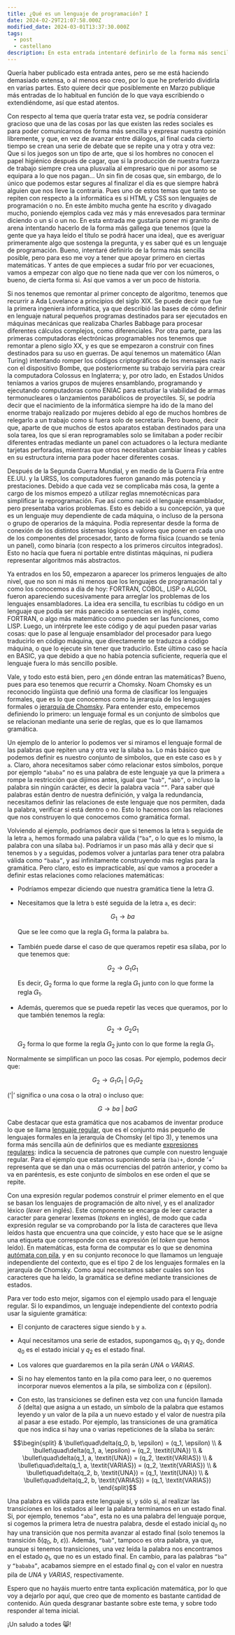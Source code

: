 ```yaml
---
title: ¿Qué es un lenguaje de programación? I
date: 2024-02-29T21:07:58.000Z
modified_date: 2024-03-01T13:37:30.000Z
tags:
  - post
  - castellano
description: En esta entrada intentaré definirlo de la forma más sencilla posible la pregunta de qué es un lenguaje de programación para poder responder si HTML y CSS son lenguajes de programación o no. Primero explicaré un poco de historia y luego me adentraré al mundo de los lenguajes formales.
---
```


Quería haber publicado esta entrada antes, pero se me está haciendo demasiado extensa, o al menos eso creo, por lo que he preferido dividirla en varias partes. Esto quiere decir que posiblemente en Marzo publique más entradas de lo habitual en función de lo que vaya escribiendo o extendiéndome, así que estad atentos.

Con respecto al tema que quería tratar esta vez, se podría considerar gracioso que una de las cosas por las que existen las redes sociales es para poder comunicarnos de forma más sencilla y expresar nuestra opinión libremente, y que, en vez de avanzar entre diálogos, al final cada cierto tiempo se crean una serie de debate que se repite una y otra y otra vez: Que si los juegos son un tipo de arte, que si los hombres no conocen el papel higiénico después de cagar, que si la producción de nuestra fuerza de trabajo siempre crea una plusvalía al empresario que ni por asomo se equipara a lo que nos pagan… Un sin fin de cosas que, sin embargo, de lo único que podemos estar segures al finalizar el día es que siempre habrá alguien que nos lleve la contraria. Pues uno de estos temas que tanto se repiten con respecto a la informática es si HTML y CSS son lenguajes de programación o no. En este ámbito mucha gente ha escrito y divagado mucho, poniendo ejemplos cada vez más y más enrevesados para terminar diciendo o un sí o un no. En esta entrada me gustaría poner mi granito de arena intentando hacerlo de la forma más gallega que tenemos (que la gente que ya haya leído el título se podrá hacer una idea), que es averiguar primeramente algo que sostenga la pregunta, y es saber qué es un lenguaje de programación. Bueno, intentaré definirlo de la forma más sencilla posible, pero para eso me voy a tener que apoyar primero en ciertas matemáticas. Y antes de que empieces a sudar frío por ver ecuaciones, vamos a empezar con algo que no tiene nada que ver con los números, o bueno, de cierta forma si. Así que vamos a ver un poco de historia.

Si nos tenemos que remontar al primer concepto de algoritmo, tenemos que recurrir a Ada Lovelance a principios del siglo XIX. Se puede decir que fue la primera ingeniera informática, ya que describió las bases de cómo definir en lenguaje natural pequeños programas destinados para ser ejecutados en máquinas mecánicas que realizaba Charles Babbage para procesar diferentes cálculos complejos, como diferenciales. Por otra parte, para las primeras computadoras electrónicas programables nos tenemos que remontar a pleno siglo XX, y es que se empezaron a construir con fines destinados para su uso en guerras. De aquí tenemos un matemático (Alan Turing) intentando romper los códigos criptográficos de los mensajes nazis con el dispositivo Bombe, que posteriormente su trabajo serviría para crear la computadora Colossus en Inglaterra; y, por otro lado, en Estados Unidos teníamos a varios grupos de mujeres ensamblando, programando y ejecutando computadoras como ENIAC para estudiar la viabilidad de armas termonucleares o lanzamientos parabólicos de proyectiles. Sí, se podría decir que el nacimiento de la informática siempre ha ido de la mano del enorme trabajo realizado por mujeres debido al ego de muchos hombres de relegarlo a un trabajo como si fuera solo de secretaria. Pero bueno, decir que, aparte de que muchos de estos aparatos estaban destinados para una sola tarea, los que sí eran reprogramables solo se limitaban a poder recibir diferentes entradas mediante un panel con actuadores o la lectura mediante tarjetas perforadas, mientras que otros necesitaban cambiar líneas y cables en su estructura interna para poder hacer diferentes cosas.

Después de la Segunda Guerra Mundial, y en medio de la Guerra Fría entre EE.UU. y la URSS, los computadores fueron ganando más potencia y prestaciones. Debido a que cada vez se complicaba más cosa, la gente a cargo de los mismos empezó a utilizar reglas mnemotécnicas para simplificar la reprogramación. Fue así como nació el lenguaje ensamblador, pero presentaba varios problemas. Esto es debido a su concepción, ya que es un lenguaje muy dependiente de cada máquina, o incluso de la persona o grupo de operarios de la máquina. Podía representar desde la forma de conexión de los distintos sistemas lógicos a valores que poner en cada uno de los componentes del procesador, tanto de forma física (cuando se tenía un panel), como binaria (con respecto a los primeros circuitos integrados). Esto no hacía que fuera ni portable entre distintas máquinas, ni pudiera representar algoritmos más abstractos.

Ya entrados en los 50, empezaron a aparecer los primeros lenguajes de alto nivel, que no son ni más ni menos que los lenguajes de programación tal y como los conocemos a día de hoy: FORTRAN, COBOL, LISP o ALGOL fueron apareciendo sucesivamente para arreglar los problemas de los lenguajes ensambladores. La idea era sencilla, tu escribías tu código en un lenguaje que podía ser más parecido a sentencias en inglés, como FORTRAN, o algo más matemático como pueden ser las funciones, como LISP. Luego, un intérprete lee este código y de aquí pueden pasar varias cosas: que lo pase al lenguaje ensamblador del procesador para luego traducirlo en código máquina, que directamente se traduzca a código máquina, o que lo ejecute sin tener que traducirlo. Este último caso se hacía en BASIC, ya que debido a que no había potencia suficiente, requería que el lenguaje fuera lo más sencillo posible.

Vale, y todo esto está bien, pero ¿en dónde entran las matemáticas? Bueno, pues para eso tenemos que recurrir a Chomsky. Noam Chomsky es un reconocido lingüista que definió una forma de clasificar los lenguajes formales, que es lo que conocemos como la jerarquía de los lenguajes formales o [jerarquía de Chomsky](https://es.wikipedia.org/wiki/Jerarqu%C3%ADa_de_Chomsky). Para entender esto, empecemos definiendo lo primero: un lenguaje formal es un conjunto de símbolos que se relacionan mediante una serie de reglas, que es lo que llamamos gramática.

Un ejemplo de lo anterior lo podemos ver si miramos el lenguaje formal de las palabras que repiten una y otra vez la sílaba `ba`. Lo más básico que podemos definir es nuestro conjunto de símbolos, que en este caso es `b` y `a`. Claro, ahora necesitamos saber cómo relacionar estos símbolos, porque por ejemplo `“ababa”` no es una palabra de este lenguaje ya que la primera `a` rompe la restricción que dijimos antes, igual que `“bab”`, `“abb”`, o incluso la palabra sin ningún carácter, es decir la palabra vacía `“”`. Para saber qué palabras están dentro de nuestra definición, y valga la redundancia, necesitamos definir las relaciones de este lenguaje que nos permiten, dada la palabra, verificar si está dentro o no. Esto lo hacemos con las relaciones que nos construyen lo que conocemos como gramática formal.

Volviendo al ejemplo, podríamos decir que si tenemos la letra `b` seguida de la letra `a`, hemos formado una palabra válida (`“ba”`, o lo que es lo mismo, la palabra con una sílaba `ba`). Podríamos ir un paso más allá y decir que si tenemos `b` y `a` seguidas, podemos volver a juntarlas para tener otra palabra válida como `“baba”`, y así infinitamente construyendo más reglas para la gramática. Pero claro, esto es impracticable, así que vamos a proceder a definir estas relaciones como relaciones matemáticas:

- Podríamos empezar diciendo que nuestra gramática tiene la letra 𝐺.

- Necesitamos que la letra `b` esté seguida de la letra `a`, es decir:
  ```math
  G_1 \rightarrow ba
  ```
  Que se lee como que la regla 𝐺<sub>1</sub> forma la palabra `ba`.

- También puede darse el caso de que queramos repetir esa sílaba, por lo que tenemos que:
  ```math
  G_2 \rightarrow G_1G_1
  ```
  Es decir, 𝐺<sub>2</sub> forma lo que forme la regla 𝐺<sub>1</sub> junto con lo que forme la regla 𝐺<sub>1</sub>.

- Además, queremos que se pueda repetir las veces que queramos, por lo que también tenemos la regla:
  ```math
  G_2 \rightarrow G_2G_1
  ```
  𝐺<sub>2</sub> forma lo que forme la regla 𝐺<sub>2</sub> junto con lo que forme la regla 𝐺<sub>1</sub>.

Normalmente se simplifican un poco las cosas. Por ejemplo, podemos decir que:
```math
G_2 \rightarrow G_1G_1\ |\ G_1G_2
```

(‘|’ significa o una cosa o la otra) o incluso que:
```math
G \rightarrow ba\ |\ baG
```

Cabe destacar que esta gramática que nos acabamos de inventar produce lo que se llama [lenguaje regular](https://es.wikipedia.org/wiki/Lenguaje_regular), que es el conjunto más pequeño de lenguajes formales en la jerarquía de Chomsky (el tipo 3), y tenemos una forma más sencilla aún de definirlos que es mediante [expresiones regulares](https://es.wikipedia.org/wiki/Expresi%C3%B3n_regular): indica la secuencia de patrones que cumple con nuestro lenguaje regular. Para el ejemplo que estamos suponiendo sería `(ba)+`, donde ‘+’ representa que se dan una o más ocurrencias del patrón anterior, y como `ba` va en paréntesis, es este conjunto de símbolos en ese orden el que se repite.

Con una expresión regular podemos construir el primer elemento en el que se basan los lenguajes de programación de alto nivel, y es el analizador léxico (*lexer* en inglés). Este componente se encarga de leer caracter a caracter para generar lexemas (*tokens* en inglés), de modo que cada expresión regular se va comprobando por la lista de caracteres que lleva leídos hasta que encuentra una que coincide, y esto hace que se le asigne una etiqueta que corresponde con esa expresión (el *token* que hemos leído). En matemáticas, esta forma de computar es lo que se denomina [autómata con pila](https://es.wikipedia.org/wiki/Aut%C3%B3mata_con_pila), y en su conjunto reconoce lo que llamamos un lenguaje independiente del contexto, que es el tipo 2 de los lenguajes formales en la jerarquía de Chomsky. Como aquí necesitamos saber cuales son los caracteres que ha leído, la gramática se define mediante transiciones de estados.

Para ver todo esto mejor, sigamos con el ejemplo usado para el lenguaje regular. Si lo expandimos, un lenguaje independiente del contexto podría usar la siguiente gramática:

- El conjunto de caracteres sigue siendo `b` y `a`.

- Aquí necesitamos una serie de estados, supongamos 𝑞<sub>0</sub>, 𝑞<sub>1</sub> y 𝑞<sub>2</sub>, donde 𝑞<sub>0</sub> es el estado inicial y 𝑞<sub>2</sub> es el estado final.

- Los valores que guardaremos en la pila serán *UNA* o *VARIAS*.

- Si no hay elementos tanto en la pila como para leer, o no queremos incorporar nuevos elementos a la pila, se simboliza con *ε* (épsilon).

- Con esto, las transiciones se definen esta vez con una función llamada *δ* (delta) que asigna a un estado, un símbolo de la palabra que estamos leyendo y un valor de la pila a un nuevo estado y el valor de nuestra pila al pasar a ese estado. Por ejemplo, las transiciones de una gramática que nos indica si hay una o varias repeticiones de la sílaba `ba` serán:

```math
\begin{split}
& \bullet\quad\delta(q_0, b, \epsilon) = (q_1, \epsilon) \\
& \bullet\quad\delta(q_1, a, \epsilon) = (q_2, \textit{UNA}) \\
& \bullet\quad\delta(q_1, a, \textit{UNA}) = (q_2, \textit{VARIAS}) \\
& \bullet\quad\delta(q_1, a, \textit{VARIAS}) = (q_2, \textit{VARIAS}) \\
& \bullet\quad\delta(q_2, b, \textit{UNA}) = (q_1, \textit{UNA}) \\
& \bullet\quad\delta(q_2, b, \textit{VARIAS}) = (q_1, \textit{VARIAS})
\end{split}
```

Una palabra es válida para este lenguaje si, y sólo si, al realizar las transiciones en los estados al leer la palabra terminamos en un estado final. Si, por ejemplo, tenemos `“aba”`, esta no es una palabra del lenguaje porque, si cogemos la primera letra de nuestra palabra, desde el estado inicial 𝑞<sub>0</sub> no hay una transición que nos permita avanzar al estado final (solo tenemos la transición δ(𝑞<sub>0</sub>, *b*, *ε*)). Además, `“bab”`, tampoco es otra palabra, ya que, aunque si tenemos transiciones, una vez leída la palabra nos encontramos en el estado 𝑞<sub>1</sub>, que no es un estado final. En cambio, para las palabras `“ba”` y `“bababa”`, acabamos siempre en el estado final 𝑞<sub>2</sub> con el valor en nuestra pila de *UNA* y *VARIAS*, respectivamente.

Espero que no hayáis muerto entre tanta explicación matemática, por lo que voy a dejarlo por aquí, que creo que de momento es bastante cantidad de contenido. Aún queda desgranar bastante sobre este tema, y sobre todo responder al tema inicial.

¡Un saludo a todes 😸!
